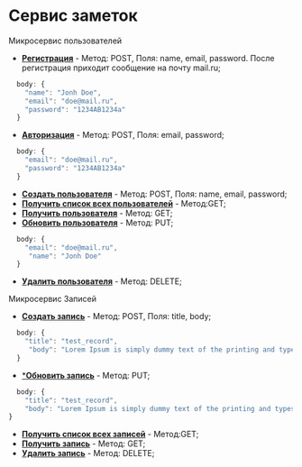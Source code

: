 # Сервис заметок

Микросервис пользователей

-   [**Регистрация**](https://usermicroserviceapp.herokuapp.com/auth/register) - Метод: POST, Поля: name, email, password. После регистрация приходит cообщение на почту mail.ru;
```Javascript
  body: {
    "name": "Jonh Doe",
    "email": "doe@mail.ru",
    "password": "1234AB1234a"
  }
```
-   [**Авторизация**](https://usermicroserviceapp.herokuapp.com/auth/login) - Метод: POST, Поля: email, password;
```Javascript
  body: {
    "email": "doe@mail.ru",
    "password": "1234AB1234a"
  }
```
-   [**Создать пользователя**](https://usermicroserviceapp.herokuapp.com/users) - Метод: POST, Поля: name, email, password;
-   [**Получить список всех пользователей**](https://usermicroserviceapp.herokuapp.com/users) - Метод:GET;
-   [**Получить пользователя**](https://usermicroserviceapp.herokuapp.com/users/:id) - Метод: GET;
-   [**Обновить пользователя**](https://usermicroserviceapp.herokuapp.com/users/:id) - Метод: PUT;
```Javascript
  body: {
    "email": "doe@mail.ru",
     "name": "Jonh Doe"
  }
```
-   [**Удалить пользователя**](https://usermicroserviceapp.herokuapp.com/users/:id) - Метод: DELETE;


Микросервис Записей

-   [**Создать запись**](https://recordsmicroserviceapp.herokuapp.com/records) - Метод: POST, Поля: title, body;
```Javascript
  body: {
    "title": "test_record",
     "body": "Lorem Ipsum is simply dummy text of the printing and typesetting industry. Lorem Ipsum has been the industry's standard dummy text ever since the 1500s, when an unknown printer took a galley of type and scrambled it to make a type specimen book. It has "
  }
```
-   [***Обновить запись**](https://usermicroserviceapp.herokuapp.com/users/:id) - Метод: PUT;
```Javascript
  body: {
    "title": "test_record",
    "body": "Lorem Ipsum is simply dummy text of the printing and typesetting industry. Lorem Ipsum has been the industry's standard dummy text ever since the 1500s, when an unknown printer took a galley of type and scrambled it to make a type specimen book. It has "
}
```
-   [**Получить список всех записей**](https://usermicroserviceapp.herokuapp.com/users) - Метод:GET;
-   [**Получить запись**](https://usermicroserviceapp.herokuapp.com/users/:id) - Метод: GET;
-   [**Удалить запись**](https://recordsmicroserviceapp.herokuapp.com/records/2) - Метод: DELETE;

